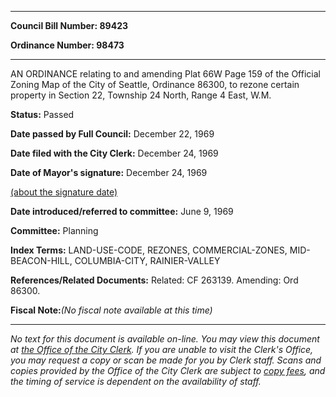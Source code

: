 

********

**Council Bill Number: 89423**
   
**Ordinance Number: 98473**
********

 AN ORDINANCE relating to and amending Plat 66W Page 159 of the Official Zoning Map of the City of Seattle, Ordinance 86300, to rezone certain property in Section 22, Township 24 North, Range 4 East, W.M.

**Status:** Passed
   
**Date passed by Full Council:** December 22, 1969
   
**Date filed with the City Clerk:** December 24, 1969
   
**Date of Mayor's signature:** December 24, 1969
   
[(about the signature date)](/~public/approvaldate.htm)
   
   
   
**Date introduced/referred to committee:** June 9, 1969
   
**Committee:** Planning
   
   
**Index Terms:** LAND-USE-CODE, REZONES, COMMERCIAL-ZONES, MID-BEACON-HILL, COLUMBIA-CITY, RAINIER-VALLEY

**References/Related Documents:** Related: CF 263139. Amending: Ord 86300.

**Fiscal Note:**_(No fiscal note available at this time)_
********

_No text for this document is available on-line. You may view this document at [the Office of the City Clerk](http://www.seattle.gov/leg/clerk/contactUs.htm). If you are unable to visit the Clerk's Office, you may request a copy or scan be made for you by Clerk staff. Scans and copies provided by the Office of the City Clerk are subject to [copy fees](http://clerk.seattle.gov/~public/clerkfees.htm), and the timing of service is dependent on the availability of staff._

